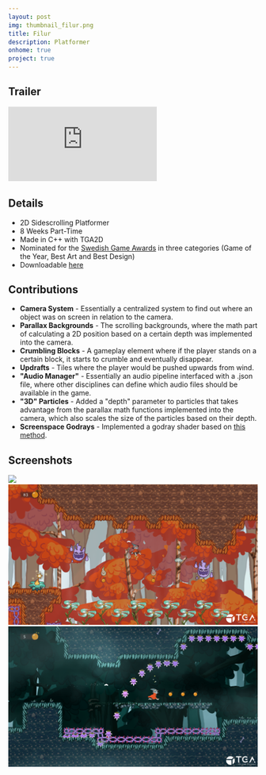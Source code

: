 ```yaml
---
layout: post
img: thumbnail_filur.png
title: Filur
description: Platformer
onhome: true
project: true
---
```

## Trailer
<style>.embed-container { position: center; padding-bottom: 56.25%; height: 0; overflow: hidden; max-width: 100%; } .embed-container iframe, .embed-container object, .embed-container embed { position: absolute; top: 0; left: 0; width: 100%; height: 100%; }</style>
<iframe src='https://www.youtube.com/embed/yERRZnzvhoU' frameborder='0' allowfullscreen></iframe>

## Details

- 2D Sidescrolling Platformer
- 8 Weeks Part-Time
- Made in C++ with TGA2D
- Nominated for the [Swedish Game Awards](https://www.gameawards.se/Games/2019/Filur) in three categories (Game of the Year, Best Art and Best Design)
- Downloadable [here](https://sniglarnaigaraget.itch.io/filur)

## Contributions
- **Camera System** - Essentially a centralized system to find out where an object was on screen in relation to the camera. 
- **Parallax Backgrounds** - The scrolling backgrounds, where the math part of calculating a 2D position based on a certain depth was implemented into the camera. 
- **Crumbling Blocks** - A gameplay element where if the player stands on a certain block, it starts to crumble and eventually disappear. 
- **Updrafts** - Tiles where the player would be pushed upwards from wind. 
- **"Audio Manager"** - Essentially an audio pipeline interfaced with a .json file, where other disciplines can define which audio files should be available in the game. 
- **"3D" Particles** - Added a "depth" parameter to particles that takes advantage from the parallax math functions implemented into the camera, which also scales the size of the particles based on their depth. 
- **Screenspace Godrays** - Implemented a godray shader based on [this method](https://developer.nvidia.com/gpugems/gpugems3/part-ii-light-and-shadows/chapter-13-volumetric-light-scattering-post-process).

## Screenshots
![](../assets/img/filur_01.png)
![](../assets/img/filur_02.png)
![](../assets/img/filur_03.png)
